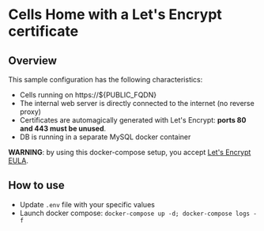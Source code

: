 # Cells Home with a Let's Encrypt certificate

## Overview

This sample configuration has the following characteristics:

- Cells running on https://${PUBLIC_FQDN}
- The internal web server is directly connected to the internet (no reverse proxy)
- Certificates are automagically generated with Let's Encrypt: **ports 80 and 443 must be unused**.
- DB is running in a separate MySQL docker container

**WARNING**: by using this docker-compose setup, you accept [Let's Encrypt EULA](https://letsencrypt.org/documents/LE-SA-v1.2-November-15-2017.pdf).

## How to use

- Update `.env` file with your specific values
- Launch docker compose: `docker-compose up -d; docker-compose logs -f`
